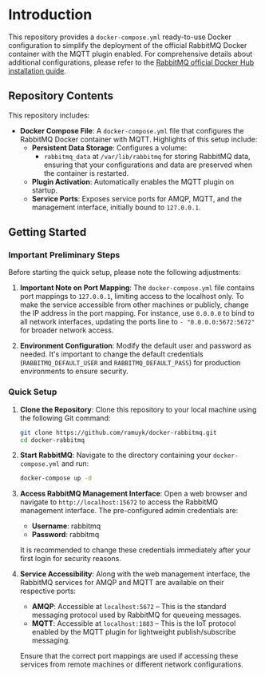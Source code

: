 # Introduction

This repository provides a `docker-compose.yml` ready-to-use Docker configuration to simplify the deployment of the official RabbitMQ Docker container with the MQTT plugin enabled. For comprehensive details about additional configurations, please refer to the [RabbitMQ official Docker Hub installation guide](https://hub.docker.com/_/rabbitmq).

## Repository Contents

This repository includes:

- **Docker Compose File**: A `docker-compose.yml` file that configures the RabbitMQ Docker container with MQTT. Highlights of this setup include:
  - **Persistent Data Storage**: Configures a volume:
    - `rabbitmq_data` at `/var/lib/rabbitmq` for storing RabbitMQ data, ensuring that your configurations and data are preserved when the container is restarted.
  - **Plugin Activation**: Automatically enables the MQTT plugin on startup.
  - **Service Ports**: Exposes service ports for AMQP, MQTT, and the management interface, initially bound to `127.0.0.1`.

## Getting Started

### Important Preliminary Steps

Before starting the quick setup, please note the following adjustments:

1. **Important Note on Port Mapping**: The `docker-compose.yml` file contains port mappings to `127.0.0.1`, limiting access to the localhost only. To make the service accessible from other machines or publicly, change the IP address in the port mapping. For instance, use `0.0.0.0` to bind to all network interfaces, updating the ports line to `- "0.0.0.0:5672:5672"` for broader network access.

2. **Environment Configuration**:
   Modify the default user and password as needed. It's important to change the default credentials (`RABBITMQ_DEFAULT_USER` and `RABBITMQ_DEFAULT_PASS`) for production environments to ensure security.

### Quick Setup

1. **Clone the Repository**:
   Clone this repository to your local machine using the following Git command:
   ```bash
   git clone https://github.com/ramuyk/docker-rabbitmq.git
   cd docker-rabbitmq
   ```

2. **Start RabbitMQ**:
   Navigate to the directory containing your `docker-compose.yml` and run:
   ```bash
   docker-compose up -d
   ```

3. **Access RabbitMQ Management Interface**:
   Open a web browser and navigate to `http://localhost:15672` to access the RabbitMQ management interface. The pre-configured admin credentials are:
   - **Username**: rabbitmq
   - **Password**: rabbitmq

   It is recommended to change these credentials immediately after your first login for security reasons.

4. **Service Accessibility**:
   Along with the web management interface, the RabbitMQ services for AMQP and MQTT are available on their respective ports:
   - **AMQP**: Accessible at `localhost:5672` – This is the standard messaging protocol used by RabbitMQ for queueing messages.
   - **MQTT**: Accessible at `localhost:1883` – This is the IoT protocol enabled by the MQTT plugin for lightweight publish/subscribe messaging.

   Ensure that the correct port mappings are used if accessing these services from remote machines or different network configurations.
